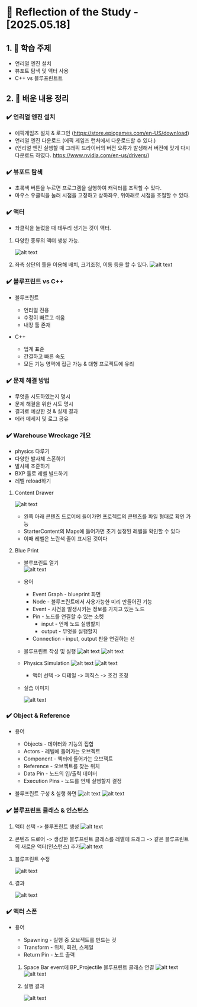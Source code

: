 

# 📝 Reflection of the Study - [2025.05.18]

## 1. 📌 학습 주제
- 언리얼 엔진 설치
- 뷰포트 탐색 및 액터 사용
- C++ vs 블루프린트트

## 2. 🧠 배운 내용 정리


### ✔️ 언리얼 엔진 설치
- 에픽게임즈 설치 & 로그인 (https://store.epicgames.com/en-US/download)
- 언리얼 엔진 다운로드 (에픽 게임즈 런처에서 다운로드할 수 있다.)
- (언리얼 엔진 실행할 때 그래픽 드라이버의 버전 오류가 발생해서 버전에 맞게 다시 다운로드 하였다. https://www.nvidia.com/en-us/drivers/)

### ✔️ 뷰포트 탐색
-  초록색 버튼을 누르면 프로그램을 실행하여 캐릭터를 조작할 수 있다.
- 마우스 우클릭을 눌러 시점을 고정하고 상하좌우, 위아래로 시점을 조절할 수 있다.

### ✔️ 액터
- 좌클릭을 눌렀을 때 테두리 생기는 것이 액터. 
1. 다양한 종류의 액터 생성 가능. 

    ![alt text](actor_1.png)
2. 좌측 상단의 툴을 이용해 배치, 크기조정, 이동 등을 할 수 있다.
 ![alt text](actor_2.png)



### ✔️ 블루프린트 vs C++
- 블루프린트 
    - 언리얼 전용 
    - 수정이 빠르고 쉬움
    - 내장 툴 존재

- C++
    - 업계 표준
    - 간결하고 빠른 속도
    - 모든 기능 영역에 접근 가능 & 대형 프로젝트에 유리

### ✔️ 문제 해결 방법
- 무엇을 시도하였는지 명시
- 문제 해결을 위한 시도 명시
- 결과로 예상한 것 & 실제 결과
- 에러 메세지 및 로그 공유


### ✔️ Warehouse Wreckage 개요
- physics 다루기
- 다양한 발사체 스폰하기
- 발사체 조준하기
- BXP 툴로 레벨 빌드하기
- 레벨 reload하기


1.  Content Drawer

    ![alt text](content_drawer.png)
    -  왼쪽 아래 콘텐츠 드로어에 들어가면 프로젝트의 콘텐츠를 파일 형태로 확인 가능
    - StarterContent의 Maps에 들어가면 초기 설정된 레벨을 확인할 수 있다
    - 이때 레벨은 노란색 줄이 표시된 것이다

2. Blue Print 
     - 블루프린트 열기  
        ![alt text](blueprint_1.png)
     - 용어
        - Event Graph - blueprint 화면
        - Node - 블루프린트에서 사용가능한 미리 만들어진 기능
        - Event - 사건을 발생시키는 정보를 가지고 있는 노드
        - Pin - 노드를 연결할 수 있는 소켓
            - input - 언제 노드 실행할지
            - output - 무엇을 실행할지
        - Connection - input, output 핀을 연결하는 선
     
     - 블루프린트 작성 및 실행
        ![alt text](blueprint_2.png)
        ![alt text](blueprint_3.png)

    - Physics Simulation
    ![alt text](physics_1.png)
    ![alt text](physics_2.png)
        - 액터 선택 -> 디테일 -> 피직스 -> 조건 조정
    
    - 실습 이미지

        ![alt text](physics_3.png)

### ✔️ Object & Reference
- 용어 
    - Objects - 데이터와 기능의 집합
    - Actors - 레벨에 들어가는 오브젝트
    - Component - 엑터에 들어가는 오브젝트
    - Reference - 오브젝트를 찾는 위치
    - Data Pin - 노드의 입/출력 데이터
    - Execution Pins - 노드를 언제 실행할지 결정

- 블루프린트 구성 & 실행 화면
![alt text](object_reference_1.png)
![alt text](object_reference_2.png)

### ✔️ 블루프린트 클래스 & 인스턴스
1. 액터 선택 -> 블루프린트 생성 ![alt text](class_1.png)
2. 콘텐츠 드로어 -> 생성한 블루프린트 클래스를 레벨에 드래그 -> 같은 블루프린트의 새로운 액터(인스턴스) 추가![alt text](class_2.png)
3. 블루프린트 수정 

    ![alt text](class_3.png)
4. 결과 

    ![alt text](class_4.png)


### ✔️ 액터 스폰
- 용어
    - Spawning - 실행 중 오브젝트를 만드는 것
    - Transform - 위치, 회전, 스케일 
    - Return Pin - 노드 출력

    1. Space Bar event에 BP_Projectile 블루프린트 클래스 연결
    ![alt text](spawn_1.png)
    ![alt text](spawn_2.png)
    2. 실행 결과
    
        ![alt text](spawn_3.png)